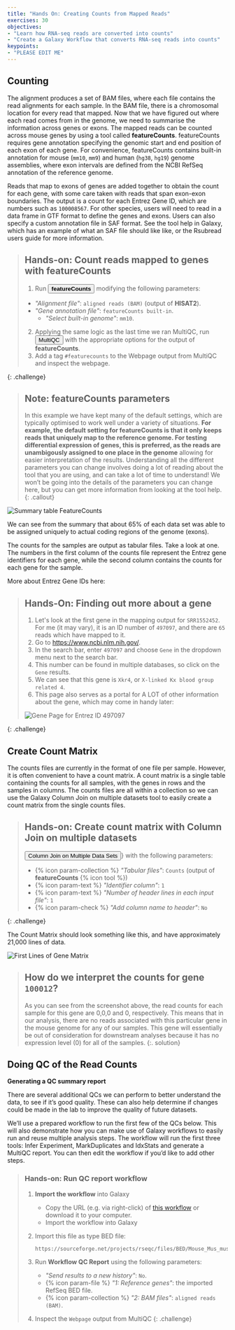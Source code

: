 ```yaml
---
title: "Hands On: Creating Counts from Mapped Reads" 
exercises: 30
objectives:
- "Learn how RNA-seq reads are converted into counts"
- "Create a Galaxy Workflow that converts RNA-seq reads into counts"
keypoints:
- "PLEASE EDIT ME"
---
```


## Counting

The alignment produces a set of BAM files, where each file contains the read alignments for each sample. In the BAM file, there is a chromosomal location for every read that mapped. Now that we have figured out where each read comes from in the genome, we need to summarise the information across genes or exons. The mapped reads can be counted across mouse genes by using a tool called **featureCounts**. featureCounts requires gene annotation specifying the genomic start and end position of each exon of each gene. For convenience, featureCounts contains built-in annotation for mouse (`mm10`, `mm9`) and human (`hg38`, `hg19`) genome assemblies, where exon intervals are defined from the NCBI RefSeq annotation of the reference genome. 

Reads that map to exons of genes are added together to obtain the count for each gene, with some care taken with reads that span exon-exon boundaries. The output is a count for each Entrez Gene ID, which are numbers such as `100008567`. For other species, users will need to read in a data frame in GTF format to define the genes and exons. Users can also specify a custom annotation file in SAF format. See the tool help in Galaxy, which has an example of what an SAF file should like like, or the Rsubread users guide for more information.



> ## Hands-on: Count reads mapped to genes with **featureCounts**
> 1. Run <button type="button" class="btn btn-outline-tool" style="pointer-events: none"> **featureCounts** </button> modifying the following parameters: 
> + *"Alignment file"*: `aligned reads (BAM)` (output of **HISAT2**). 
> + *"Gene annotation file"*: `featureCounts built-in`. 
> 	- *"Select built-in genome"*: `mm10`. 
> 
> 2. Applying the same logic as the last time we ran MultiQC, run <button type="button" class="btn btn-outline-tool" style="pointer-events: none"> MultiQC </button> with the appropriate options for the output of **featureCounts**. 
> 3. Add a tag `#featurecounts` to the Webpage output from MultiQC and inspect the webpage. 
> 
{: .challenge} 

> ## Note: **featureCounts** parameters
> In this example we have kept many of the default settings, which are typically optimised to work well under a variety of situations. **For example, the default setting for featureCounts is that it only keeps reads that uniquely map to the reference genome. For testing differential expression of genes, this is preferred, as the reads are unambigously assigned to one place in the genome** allowing for easier interpretation of the results. Understanding all the different parameters you can change involves doing a lot of reading about the tool that you are using, and can take a lot of time to understand! We won’t be going into the details of the parameters you can change here, but you can get more information from looking at the tool help.
{: .callout}


<img src="{{ page.root }}/fig/FeatureCount_MultiQC.png" alt="Summary table FeatureCounts">

We can see from the summary that about 65% of each data set was able to be assigned uniquely to actual coding regions of the genome (exons). 

The counts for the samples are output as tabular files. Take a look at one. The numbers in the first column of the counts file represent the Entrez gene identifiers for each gene, while the second column contains the counts for each gene for the sample.

More about Entrez Gene IDs here: 

> ## Hands-On: Finding out more about a gene
> 1. Let's look at the first gene in the mapping output for `SRR1552452`. For me (it may vary), it is an ID number of `497097`, and there are `65` reads which have mapped to it. 
> 2. Go to https://www.ncbi.nlm.nih.gov/.
> 3. In the search bar, enter `497097` and choose `Gene` in the dropdown menu next to the search bar. 
> 4. This number can be found in multiple databases, so click on the `Gene` results. 
> 5. We can see that this gene is `Xkr4`, or `X-linked Kx blood group related 4`. 
> 6. This page also serves as a portal for A LOT of other information about the gene, which may come in handy later: 
> 
> <img src="{{ page.root }}/fig/NCBI_Gene_497097.png" alt="Gene Page for Entrez ID 497097">
{: .challenge} 

## Create Count Matrix

The counts files are currently in the format of one file per sample. However, it is often convenient to have a count matrix. A count matrix is a single table containing the counts for all samples, with the genes in rows and the samples in columns. The counts files are all within a collection so we can use the Galaxy Column Join on multiple datasets tool to easily create a count matrix from the single counts files.

> ## Hands-on: Create count matrix with **Column Join on multiple datasets**
>
> <button type="button" class="btn btn-outline-tool" style="pointer-events: none"> Column Join on Multiple Data Sets </button>} with the following parameters:
>    - {% icon param-collection %} *"Tabular files"*: `Counts` (output of **featureCounts** {% icon tool %})
>    - {% icon param-text %} *"Identifier column"*: `1`
>    - {% icon param-text %} *"Number of header lines in each input file"*: `1`
>    - {% icon param-check %} *"Add column name to header"*: `No`
>
{: .challenge}

The Count Matrix should look something like this, and have approximately 21,000 lines of data. 

<img src="{{ page.root }}/fig/CountMatrix_Sample.png" alt="First Lines of Gene Matrix">

> ## How do we interpret the counts for gene `100012`? 
> As you can see from the screenshot above, the read counts for each sample for this gene are 0,0,0 and 0, respectively. 
> This means that in our analysis, there are no reads associated with this particular gene in the mouse genome for any of our samples. 
> This gene will essentially be out of consideration for downstream analyses because it has no expression level (0) for all of the samples. 
{:. solution}


## Doing QC of the Read Counts

**Generating a QC summary report** 

There are several additional QCs we can perform to better understand the data, to see if it’s good quality. These can also help determine if changes could be made in the lab to improve the quality of future datasets.

We’ll use a prepared workflow to run the first few of the QCs below. This will also demonstrate how you can make use of Galaxy workflows to easily run and reuse multiple analysis steps. The workflow will run the first three tools: Infer Experiment, MarkDuplicates and IdxStats and generate a MultiQC report. You can then edit the workflow if you’d like to add other steps.

> ### Hands-on: Run QC report workflow
>
> 1. **Import the workflow** into Galaxy
>    - Copy the URL (e.g. via right-click) of [this workflow](https://training.galaxyproject.org/training-material/topics/transcriptomics/tutorials/rna-seq-reads-to-counts/workflows/qc_report.ga) or download it to your computer.
>    - Import the workflow into Galaxy
>
> 2. Import this file as type BED file:
>    ```
>    https://sourceforge.net/projects/rseqc/files/BED/Mouse_Mus_musculus/mm10_RefSeq.bed.gz/download
>    ```
>
> 3. Run **Workflow QC Report** using the following parameters:
>    - *"Send results to a new history"*: `No`. 
>    - {% icon param-file %} *"1: Reference genes"*: the imported RefSeq BED file. 
>    - {% icon param-collection %} *"2: BAM files"*: `aligned reads (BAM)`. 
>
> 4. Inspect the `Webpage` output from MultiQC
{: .challenge}
